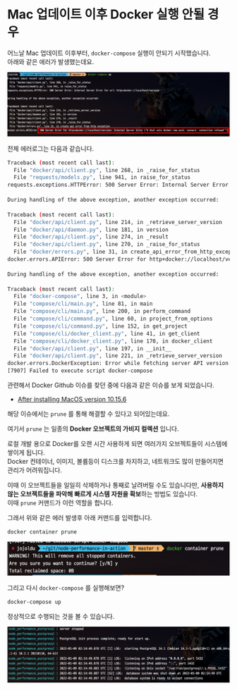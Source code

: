 # Mac 업데이트 이후 Docker 실행 안될 경우

어느날 Mac 업데이트 이후부터, `docker-compose` 실행이 안되기 시작했습니다.  
아래와 같은 에러가 발생했는데요.

![error](./images/error.png)

전체 에러로그는 다음과 같습니다.

```bash
Traceback (most recent call last):
  File "docker/api/client.py", line 268, in _raise_for_status
  File "requests/models.py", line 941, in raise_for_status
requests.exceptions.HTTPError: 500 Server Error: Internal Server Error for url: http+docker://localhost/version

During handling of the above exception, another exception occurred:

Traceback (most recent call last):
  File "docker/api/client.py", line 214, in _retrieve_server_version
  File "docker/api/daemon.py", line 181, in version
  File "docker/api/client.py", line 274, in _result
  File "docker/api/client.py", line 270, in _raise_for_status
  File "docker/errors.py", line 31, in create_api_error_from_http_exception
docker.errors.APIError: 500 Server Error for http+docker://localhost/version: Internal Server Error ("b'dial unix docker.raw.sock: connect: connection refused'")

During handling of the above exception, another exception occurred:

Traceback (most recent call last):
  File "docker-compose", line 3, in <module>
  File "compose/cli/main.py", line 81, in main
  File "compose/cli/main.py", line 200, in perform_command
  File "compose/cli/command.py", line 60, in project_from_options
  File "compose/cli/command.py", line 152, in get_project
  File "compose/cli/docker_client.py", line 41, in get_client
  File "compose/cli/docker_client.py", line 170, in docker_client
  File "docker/api/client.py", line 197, in __init__
  File "docker/api/client.py", line 221, in _retrieve_server_version
docker.errors.DockerException: Error while fetching server API version: 500 Server Error for http+docker://localhost/version: Internal Server Error ("b'dial unix docker.raw.sock: connect: connection refused'")
[7907] Failed to execute script docker-compose
```

관련해서 Docker Github 이슈를 찾던 중에 다음과 같은 이슈를 보게 되었습니다.

* [After installing MacOS version 10.15.6](https://github.com/docker/for-mac/issues/4934)

해당 이슈에서는 `prune` 를 통해 해결할 수 있다고 되어있는데요.  
  
여기서 `prune` 는 일종의 **Docker 오브젝트의 가비지 컬렉션** 입니다.  
  
로컬 개발 용으로 Docker를 오랜 시간 사용하게 되면 여러가지 오브젝트들이 시스템에 쌓이게 됩니다.  
Docker 컨테이너, 이미지, 볼륨등이 디스크를 차지하고, 네트워크도 많이 만들어지면 관리가 어려워집니다.  
  
이때 이 오브젝트들을 일일히 삭제하거나 통째로 날려버릴 수도 있습니다만, **사용하지 않는 오브젝트들을 파악해 빠르게 시스템 자원을 확보**하는 방법도 있습니다.  
이때 `prune` 커맨드가 이런 역할을 합니다.  
  
그래서 위와 같은 에러 발생후 아래 커맨드를 입력합니다.

```bash
docker container prune
```

![solve](./images/solve.png)

그리고 다시 `docker-compose` 를 실행해보면?

```bash
docker-compose up
```

정상적으로 수행되는 것을 볼 수 있습니다.

![result](./images/result.png)